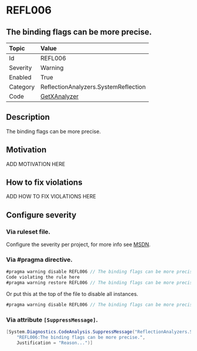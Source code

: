 # REFL006
## The binding flags can be more precise.

| Topic    | Value
| :--      | :--
| Id       | REFL006
| Severity | Warning
| Enabled  | True
| Category | ReflectionAnalyzers.SystemReflection
| Code     | [GetXAnalyzer]([GetXAnalyzer](https://github.com/DotNetAnalyzers/ReflectionAnalyzers/blob/master/ReflectionAnalyzers/NodeAnalzers/GetXAnalyzer.cs))

## Description

The binding flags can be more precise.

## Motivation

ADD MOTIVATION HERE

## How to fix violations

ADD HOW TO FIX VIOLATIONS HERE

<!-- start generated config severity -->
## Configure severity

### Via ruleset file.

Configure the severity per project, for more info see [MSDN](https://msdn.microsoft.com/en-us/library/dd264949.aspx).

### Via #pragma directive.
```C#
#pragma warning disable REFL006 // The binding flags can be more precise.
Code violating the rule here
#pragma warning restore REFL006 // The binding flags can be more precise.
```

Or put this at the top of the file to disable all instances.
```C#
#pragma warning disable REFL006 // The binding flags can be more precise.
```

### Via attribute `[SuppressMessage]`.

```C#
[System.Diagnostics.CodeAnalysis.SuppressMessage("ReflectionAnalyzers.SystemReflection", 
    "REFL006:The binding flags can be more precise.", 
    Justification = "Reason...")]
```
<!-- end generated config severity -->
